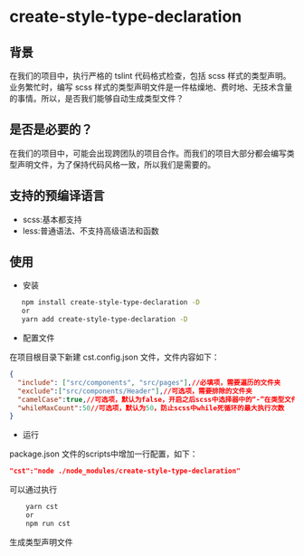 # create-style-type-declaration

## 背景

在我们的项目中，执行严格的 tslint 代码格式检查，包括 scss 样式的类型声明。业务繁忙时，编写 scss 样式的类型声明文件是一件枯燥地、费时地、无技术含量的事情。所以，是否我们能够自动生成类型文件？

## 是否是必要的？

在我们的项目中，可能会出现跨团队的项目合作。而我们的项目大部分都会编写类型声明文件，为了保持代码风格一致，所以我们是需要的。

## 支持的预编译语言

- scss:基本都支持
- less:普通语法、不支持高级语法和函数

## 使用

- 安装

```bash
   npm install create-style-type-declaration -D
   or
   yarn add create-style-type-declaration -D
```

- 配置文件

在项目根目录下新建 cst.config.json 文件，文件内容如下：

```json
{
  "include": ["src/components", "src/pages"],//必填项，需要遍历的文件夹
  "exclude":["src/components/Header"],//可选项，需要排除的文件夹
  "camelCase":true,//可选项，默认为false，开启之后scss中选择器中的“-”在类型文件中将会转为驼峰
  "whileMaxCount":50//可选项，默认为50，防止scss中while死循环的最大执行次数
}
```
- 运行

package.json 文件的scripts中增加一行配置，如下：
```json
"cst":"node ./node_modules/create-style-type-declaration" 
```
可以通过执行
```bash
    yarn cst
    or
    npm run cst
```
生成类型声明文件